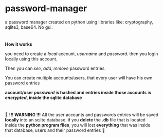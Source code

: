 # password-manager
 a password manager created on python using libraries like: cryptography, sqlite3, base64. No gui.
#
 
 
 **How it works**
 
  you need to create a _local_ account, _username_ and _password_. then you login locally using this account. 
 
 Then you can _see_, _add_, _remove_ password entries. 
 
 You can create multiple accounts/users, that every user will have his own password entries
 
 **account/user _password_ is hashed and entries inside those accounts is _encrypted_, inside the sqlite database**
 #
 🔴 **!!! WARNING !!!**
 All the user accounts and passwords entries will be saved **locally** into an sqlite database. if you **delete** the **.db** file that is located inside the **python program files**, you will lost **everything** that was inside that database, users and their password entries 🔴
